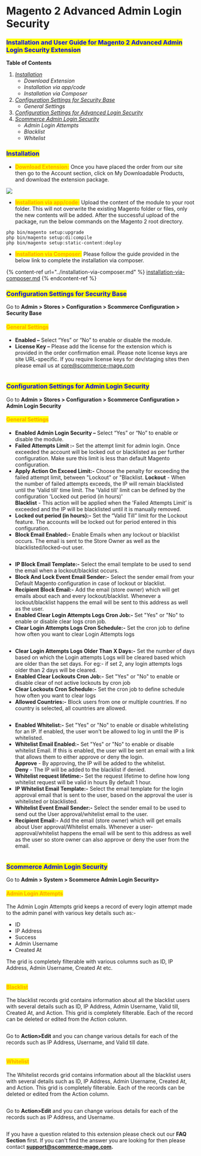 # Magento 2 Advanced Admin Login Security

### <mark style="color:blue;">Installation and User Guide for Magento 2 Advanced Admin Login Security Extension</mark>

**Table of Contents**

1. [_Installation_ ](magento-2-advanced-admin-login-security.md#\_bookmark0)
   * _Download Extension_
   * _Installation via app/code_&#x20;
   * _Installation via Composer_
2. [_Configuration Settings for_ ](magento-2-advanced-admin-login-security.md#\_bookmark3)[_Security Base_](magento-2-advanced-admin-login-security.md#\_toc\_250003)
   * _General Settings_&#x20;
3. [_Configuration Settings for Advanced Login Security_](magento-2-advanced-admin-login-security.md#\_bookmark3)
4. [_Scommerce Admin Login Security_](magento-2-advanced-admin-login-security.md#\_toc\_250003-1)
   * _Admin Login Attempts_
   * _Blacklist_
   * _Whitelist_

### <mark style="color:blue;">Installation</mark> <a href="#bookmark0" id="bookmark0"></a>

* <mark style="color:orange;">**Download Extension:**</mark> Once you have placed the order from our site then go to the Account section, click on My Downloadable Products, and download the extension package.

![](../../.gitbook/assets/Download.png)

* <mark style="color:orange;">**Installation via app/code:**</mark> Upload the content of the module to your root folder. This will not overwrite the existing Magento folder or files, only the new contents will be added. After the successful upload of the package, run the below commands on the Magento 2 root directory.

```
php bin/magento setup:upgrade
php bin/magento setup:di:compile
php bin/magento setup:static-content:deploy
```

* <mark style="color:orange;">**Installation via Composer:**</mark> Please follow the guide provided in the below link to complete the installation via composer.

{% content-ref url="../installation-via-composer.md" %}
[installation-via-composer.md](../installation-via-composer.md)
{% endcontent-ref %}

### <mark style="color:blue;">Configuration Settings for Security Base</mark> <a href="#toc_250003" id="toc_250003"></a>

Go to **Admin > Stores > Configuration > Scommerce Configuration > Security Base**

#### <mark style="color:orange;">General Settings</mark> <a href="#toc_250002" id="toc_250002"></a>

* **Enabled –** Select “Yes” or “No” to enable or disable the module.
* **License Key –** Please add the license for the extension which is provided in the order confirmation email. Please note license keys are site URL-specific. If you require license keys for dev/staging sites then please email us at [core@scommerce-mage.com](mailto:core@scommerce-mage.com)

<figure><img src="../../.gitbook/assets/Screen Shot 2023-12-29 at 16.31.46.png" alt=""><figcaption></figcaption></figure>

### <mark style="color:blue;">Configuration Settings for Admin Login Security</mark> <a href="#bookmark3" id="bookmark3"></a>

Go to **Admin > Stores > Configuration > Scommerce Configuration > Admin Login Security**

#### <mark style="color:orange;">General Settings</mark> <a href="#bookmark4" id="bookmark4"></a>

* **Enabled Admin Login Security –** Select “Yes” or “No” to enable or disable the module.
* **Failed Attempts Limit :-** Set the attempt limit for admin login. Once exceeded the account will be locked out or blacklisted as per further configuration. Make sure this limit is less than default Magento configuration.
* **Apply Action On Exceed Limit:-** Choose the penalty for exceeding the failed attempt limit, between "Lockout" or "Blacklist. **Lockout** - When the number of failed attempts exceeds, the IP will remain blacklisted until the ‘Valid till' time limit. The 'Valid till' limit can be defined by the configuration 'Locked out period (in hours)'\
  **Blacklist** - This action will be applied when the 'Failed Attempts Limit’ is exceeded and the IP will be blacklisted until it is manually removed.
* **Locked out period (in hours):-** Set the “Valid Till” limit for the Lockout feature. The accounts will be locked out for period entered in this configuration.
* **Block Email Enabled:-** Enable Emails when any lockout or blacklist occurs. The email is sent to the Store Owner as well as the blacklisted/locked-out user.

<figure><img src="../../.gitbook/assets/Screen Shot 2023-12-29 at 16.44.28.png" alt=""><figcaption></figcaption></figure>

* **IP Block Email Template:-** Select the email template to be used to send the email when a lockout/blacklist occurs.
* **Block And Lock Event Email Sender:-** Select the sender email from your Default Magento configuration in case of lockout or blacklist.
* **Recipient Block Email:-** Add the email (store owner) which will get emails about each and every lockout/blacklist. Whenever a lockout/blacklist happens the email will be sent to this address as well as the user.
* **Enabled Clear Login Attempts Logs Cron Job:-** Set "Yes" or "No" to enable or disable clear logs cron job.
* **Clear Login Attempts Logs Cron Schedule:-** Set the cron job to define how often you want to clear Login Attempts logs

<figure><img src="../../.gitbook/assets/Screen Shot 2023-12-29 at 16.44.40.png" alt=""><figcaption></figcaption></figure>

* **Clear Login Attempts Logs Older Than X Days:-** Set the number of days based on which the Login attempts Logs will be cleared based which are older than the set days. For eg:- if set 2, any login attempts logs older than 2 days will be cleared.
* **Enabled Clear Lockouts Cron Job:-** Set "Yes" or "No" to enable or disable clear of not active lockouts by cron job
* **Clear Lockouts Cron Schedule:-** Set the cron job to define schedule how often you want to clear logs
* **Allowed Countries:-** Block users from one or multiple countries. If no country is selected, all countries are allowed.

<figure><img src="../../.gitbook/assets/Screen Shot 2023-12-29 at 17.27.02.png" alt=""><figcaption></figcaption></figure>

* **Enabled Whitelist:-** Set "Yes" or "No" to enable or disable whitelisting for an IP. If enabled, the user won't be allowed to log in until the IP is whitelisted.
* **Whitelist Email Enabled:-** Set "Yes" or "No" to enable or disable whitelist Email. If this is enabled, the user will be sent an email with a link that allows them to either approve or deny the login.\
  **Approve** - By approving, the IP will be added to the whitelist.\
  **Deny** - The IP will be added to the blacklist if denied.
* **Whitelist request lifetime:-** Set the request lifetime to define how long whitelist request will be valid in hours By default 1 hour.
* **IP Whitelist Email Template:-** Select the email template for the login approval email that is sent to the user, based on the approval the user is whitelisted or blacklisted.
* **Whitelist Event Email Sender:-** Select the sender email to be used to send out the User approval/whitelist email to the user.
* **Recipient Email:-** Add the email (store owner) which will get emails about User approval/Whitelist emails. Whenever a user-approval/whitelist  happens the email will be sent to this address as well as the user so store owner can also approve or deny the user from the email.

<figure><img src="../../.gitbook/assets/Screen Shot 2023-12-29 at 17.29.33.png" alt=""><figcaption></figcaption></figure>

### <mark style="color:blue;">Scommerce Admin Login Security</mark>  <a href="#toc_250003" id="toc_250003"></a>

Go to **Admin > System > Scommerce Admin Login Security>**

#### <mark style="color:orange;">Admin Login Attempts</mark> <a href="#toc_250002" id="toc_250002"></a>

The Admin Login Attempts grid keeps a record of every login attempt made to the admin panel with various key details such as:-

* ID
* IP Address
* Success
* Admin Username
* Created At

The grid is completely filterable with various columns such as ID, IP Address, Admin Username, Created At etc.

<figure><img src="../../.gitbook/assets/Screen Shot 2023-12-29 at 17.48.08.png" alt=""><figcaption></figcaption></figure>

#### <mark style="color:orange;">Blacklist</mark> <a href="#toc_250002" id="toc_250002"></a>

The blacklist records grid contains information about all the blacklist users with several details such as ID, IP Address, Admin Username, Valid till, Created At, and Action. This grid is completely filterable. Each of the record can be deleted or edited from the Action column.

<figure><img src="../../.gitbook/assets/blacklist_records.png" alt=""><figcaption></figcaption></figure>

Go to **Action>Edit** and you can change various details for each of the records such as IP Address, Username, and Valid till date.

<figure><img src="../../.gitbook/assets/edit_blacklist_records.png" alt=""><figcaption></figcaption></figure>

#### <mark style="color:orange;">Whitelist</mark> <a href="#toc_250002" id="toc_250002"></a>

The Whitelist records grid contains information about all the blacklist users with several details such as ID, IP Address, Admin Username, Created At, and Action. This grid is completely filterable. Each of the records can be deleted or edited from the Action column.

<figure><img src="../../.gitbook/assets/whitelist_records.png" alt=""><figcaption></figcaption></figure>

Go to **Action>Edit** and you can change various details for each of the records such as IP Address, and Username.

<figure><img src="../../.gitbook/assets/edit_whitelist_records.png" alt=""><figcaption></figcaption></figure>

If you have a question related to this extension please check out our **FAQ Section** first. If you can't find the answer you are looking for then please contact [**support@scommerce-mage.com**](mailto:core@scommerce-mage.com)**.**
